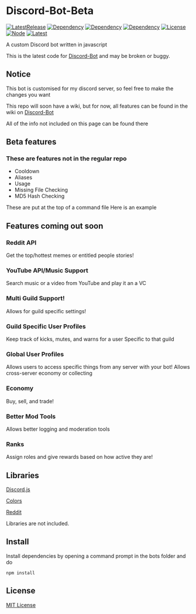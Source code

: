 # Discord-Bot-Beta

[![LatestRelease](https://img.shields.io/badge/Latest%20Release-v0.8.1-green)](https://github.com/kittypickles9982/Discord-Bot-Beta/) [![Dependency](https://img.shields.io/badge/Discord.JS-12.3.1-green)](https://github.com/discordjs/discord.js) [![Dependency](https://img.shields.io/badge/Colors-1.4.0-green)](https://www.npmjs.com/package/colors) [![Dependency](https://img.shields.io/badge/Reddit-1.2.0-green)](https://www.npmjs.com/package/reddit) [![License](https://img.shields.io/badge/license-MIT-green)](https://github.com/kittypickles9982/Discord-Bot/blob/master/LICENSE) [![Node](https://img.shields.io/badge/node-%3E%3D%2012.0.0-green)](https://nodejs.org/en/) [![Latest](https://img.shields.io/github/last-commit/kittypickles9982/Discord-Bot-Beta?color=green)](https://github.com/kittypickles9982/Discord-Bot)

A custom Discord bot written in javascript

This is the latest code for [Discord-Bot](https://github.com/kittypickles9982/Discord-Bot) and may be broken or buggy.
## Notice

This bot is customised for my discord server, so feel free to make the changes you want

This repo will soon have a wiki, but for now, all features can be found in the wiki on [Discord-Bot](https://github.com/kittypickles9982/Discord-Bot)

All of the info not included on this page can be found there
<br>
## Beta features
### These are features not in the regular repo
* Cooldown
* Aliases 
* Usage 
* Missing File Checking
* MD5 Hash Checking

These are put at the top of a command file
Here is an example
<br>
## Features coming out soon
### Reddit API
Get the top/hottest memes or entitled people stories!
### YouTube API/Music Support
Search music or a video from YouTube and play it an a VC
### Multi Guild Support!
Allows for guild specific settings!
### Guild Specific User Profiles
Keep track of kicks, mutes, and warns for a user
Specific to that guild
### Global User Profiles
Allows users to access specific things from any server with your bot!
Allows cross-server economy or collecting
### Economy 
Buy, sell, and trade!
### Better Mod Tools
Allows better logging and moderation tools
### Ranks
Assign roles and give rewards based on how active they are!

## Libraries

[Discord.js](https://www.npmjs.com/package/discord.js)

[Colors](https://www.npmjs.com/package/colors)

[Reddit](https://www.npmjs.com/package/reddit)

Libraries are not included.

## Install

Install dependencies by opening a command prompt in the bots folder and do

``npm install``
 
## License

[MIT License](https://github.com/kittypickles9982/Discord-Bot-Beta/blob/master/LICENSE)

